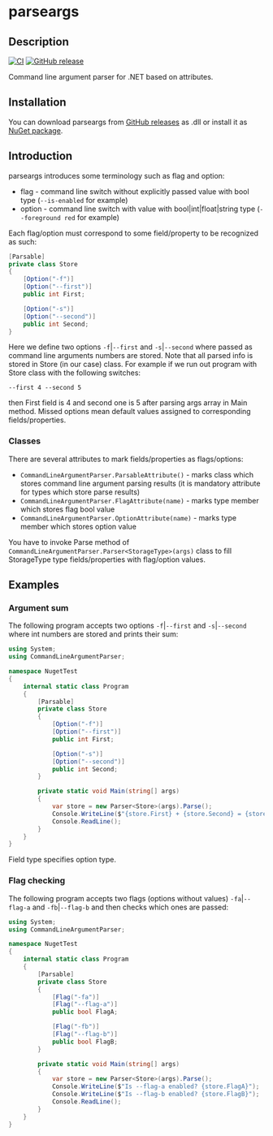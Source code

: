 # parseargs

## Description

[![CI](https://github.com/alvinseville7cf/parseargs/actions/workflows/ci.yml/badge.svg)](https://github.com/alvinseville7cf/parseargs/actions/workflows/ci.yml) [![GitHub release](https://img.shields.io/github/release/Naereen/StrapDown.js.svg)](https://github.com/alvinseville7cf/parseargs/releases/)

Command line argument parser for .NET based on attributes.

## Installation
You can download parseargs from [GitHub releases](https://github.com/alvinseville7cf/parseargs/releases) as .dll or install it as [NuGet package](https://www.nuget.org/packages/CommandLineArgumentParser/).

## Introduction

parseargs introduces some terminology such as flag and option:
- flag - command line switch without explicitly passed value with bool type (`--is-enabled` for example)
- option - command line switch with value with bool|int|float|string type (`--foreground red` for example)

Each flag/option must correspond to some field/property to be recognized as such:

```cs
[Parsable]
private class Store
{
    [Option("-f")]
    [Option("--first")]
    public int First;

    [Option("-s")]
    [Option("--second")]
    public int Second;
}
```

Here we define two options `-f`|`--first` and `-s`|`--second` where passed as command line arguments numbers are stored. Note that all parsed info is stored in Store (in our case) class. For example if we run out program with Store class with the following switches:

```
--first 4 --second 5
```

then First field is 4 and second one is 5 after parsing args array in Main method. Missed options mean default values assigned to corresponding fields/properties.

### Classes

There are several attributes to mark fields/properties as flags/options:
- `CommandLineArgumentParser.ParsableAttribute()` - marks class which stores command line argument parsing results (it is mandatory attribute for types which store parse results)
- `CommandLineArgumentParser.FlagAttribute(name)` - marks type member which stores flag bool value
- `CommandLineArgumentParser.OptionAttribute(name)` - marks type member which stores option value

You have to invoke Parse method of `CommandLineArgumentParser.Parser<StorageType>(args)` class to fill StorageType type fields/properties with flag/option values.

## Examples

### Argument sum

The following program accepts two options `-f`|`--first` and `-s`|`--second` where int numbers are stored and prints their sum:

```cs
using System;
using CommandLineArgumentParser;

namespace NugetTest
{
    internal static class Program
    {
        [Parsable]
        private class Store
        {
            [Option("-f")]
            [Option("--first")]
            public int First;

            [Option("-s")]
            [Option("--second")]
            public int Second;
        }

        private static void Main(string[] args)
        {
            var store = new Parser<Store>(args).Parse();
            Console.WriteLine($"{store.First} + {store.Second} = {store.First + store.Second}");
            Console.ReadLine();
        }
    }
}
```

Field type specifies option type.

### Flag checking

The following program accepts two flags (options without values) `-fa`|`--flag-a` and `-fb`|`--flag-b` and then checks which ones are passed:

```cs
using System;
using CommandLineArgumentParser;

namespace NugetTest
{
    internal static class Program
    {
        [Parsable]
        private class Store
        {
            [Flag("-fa")]
            [Flag("--flag-a")]
            public bool FlagA;

            [Flag("-fb")]
            [Flag("--flag-b")]
            public bool FlagB;
        }

        private static void Main(string[] args)
        {
            var store = new Parser<Store>(args).Parse();
            Console.WriteLine($"Is --flag-a enabled? {store.FlagA}");
            Console.WriteLine($"Is --flag-b enabled? {store.FlagB}");
            Console.ReadLine();
        }
    }
}
```
